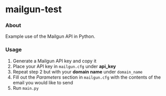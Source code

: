 # mailgun-test

### About
Example use of the Mailgun API in Python.

### Usage
1. Generate a Mailgun API key and copy it
2. Place your API key in `mailgun.cfg` under **api_key**
3. Repeat step 2 but with your **domain name** under `domain_name`
4. Fill out the *Parameters* section in `mailgun.cfg` with the contents of the email you would like to send
5. Run `main.py`
